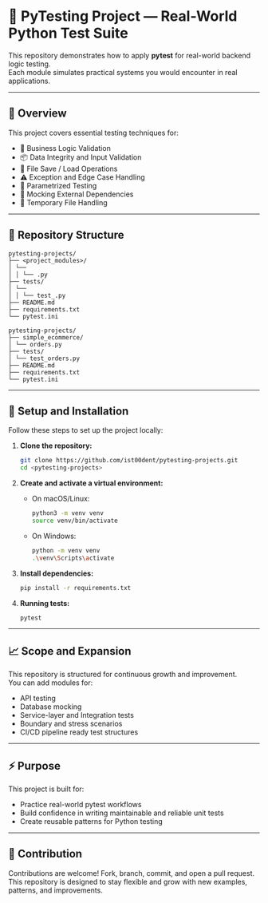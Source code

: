 # 🧪 PyTesting Project — Real-World Python Test Suite

This repository demonstrates how to apply **pytest** for real-world backend logic testing.  
Each module simulates practical systems you would encounter in real applications.

---

## 💼 Overview

This project covers essential testing techniques for:

- 🧮 Business Logic Validation  
- 📦 Data Integrity and Input Validation  
- 💾 File Save / Load Operations  
- ⚠️ Exception and Edge Case Handling  
- 🧪 Parametrized Testing  
- 🧰 Mocking External Dependencies  
- 📂 Temporary File Handling  

---

## 📑 Repository Structure

```
pytesting-projects/ 
├── <project_modules>/ 
│ └──
│ │ └── .py 
├── tests/ 
│ └──
│ │ └── test_.py 
├── README.md 
├── requirements.txt 
└── pytest.ini

pytesting-projects/ 
├── simple_ecommerce/ 
│ └── orders.py 
├── tests/ 
│ └── test_orders.py 
├── README.md 
├── requirements.txt 
└── pytest.ini
```

---

## 🚀 Setup and Installation

Follow these steps to set up the project locally:

1.  **Clone the repository:**
    ```bash
    git clone https://github.com/ist00dent/pytesting-projects.git
    cd <pytesting-projects>
    ```

2.  **Create and activate a virtual environment:**
    * On macOS/Linux:
        ```bash
        python3 -m venv venv
        source venv/bin/activate
        ```
    * On Windows:
        ```bash
        python -m venv venv
        .\venv\Scripts\activate
        ```

3.  **Install dependencies:**
    ```bash
    pip install -r requirements.txt
    ```

4. **Running tests:**
    ```bash
    pytest
    ```

---

## 📈 Scope and Expansion

This repository is structured for continuous growth and improvement.  
You can add modules for:

- API testing  
- Database mocking  
- Service-layer and Integration tests  
- Boundary and stress scenarios  
- CI/CD pipeline ready test structures  

---

## ⚡ Purpose

This project is built for:
- Practice real-world pytest workflows  
- Build confidence in writing maintainable and reliable unit tests  
- Create reusable patterns for Python testing  

---

## 🤝 Contribution

Contributions are welcome! Fork, branch, commit, and open a pull request.  
This repository is designed to stay flexible and grow with new examples, patterns, and improvements.

